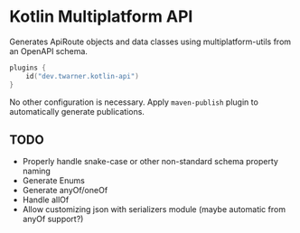# Kotlin Multiplatform API

Generates ApiRoute objects and data classes using multiplatform-utils from an OpenAPI schema.

```kotlin
plugins {
    id("dev.twarner.kotlin-api")
}
```

No other configuration is necessary. Apply `maven-publish` plugin to automatically generate publications.

## TODO

* Properly handle snake-case or other non-standard schema property naming
* Generate Enums
* Generate anyOf/oneOf
* Handle allOf
* Allow customizing json with serializers module (maybe automatic from anyOf support?)
